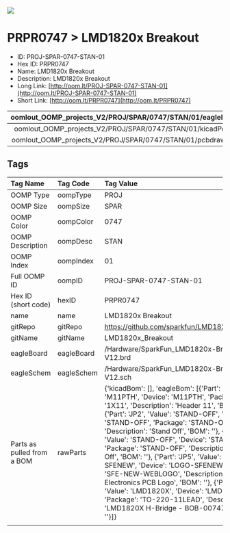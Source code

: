 


  
![][im]
# PRPR0747 > LMD1820x Breakout

- ID: PROJ-SPAR-0747-STAN-01
- Hex ID: PRPR0747
- Name: LMD1820x Breakout
- Description: LMD1820x Breakout
- Long Link: [http://oom.lt/PROJ-SPAR-0747-STAN-01](http://oom.lt/PROJ-SPAR-0747-STAN-01)
- Short Link: [http://oom.lt/PRPR0747](http://oom.lt/PRPR0747)
  

|oomlout_OOMP_projects_V2/PROJ/SPAR/0747/STAN/01/eagleImage.png|oomlout_OOMP_projects_V2/PROJ/SPAR/0747/STAN/01/eagleSchemImage.png|oomlout_OOMP_projects_V2/PROJ/SPAR/0747/STAN/01/kicadPcb3dFront.png|oomlout_OOMP_projects_V2/PROJ/SPAR/0747/STAN/01/kicadPcb3dBack.png|
| :---: | :---: | :---: | :---: |
|oomlout_OOMP_projects_V2/PROJ/SPAR/0747/STAN/01/kicadPcb3d.png|oomlout_OOMP_projects_V2/PROJ/SPAR/0747/STAN/01/bomBack.png|oomlout_OOMP_projects_V2/PROJ/SPAR/0747/STAN/01/bomFront.png|oomlout_OOMP_projects_V2/PROJ/SPAR/0747/STAN/01/pcbdraw.svg|
|oomlout_OOMP_projects_V2/PROJ/SPAR/0747/STAN/01/pcbdrawBack.svg||||

## Tags
  

|Tag Name|Tag Code|Tag Value|
| :--- | :--- | :--- |
|OOMP Type|oompType|PROJ|
|OOMP Size|oompSize|SPAR|
|OOMP Color|oompColor|0747|
|OOMP Description|oompDesc|STAN|
|OOMP Index|oompIndex|01|
|Full OOMP ID|oompID|PROJ-SPAR-0747-STAN-01|
|Hex ID (short code)|hexID|PRPR0747|
|name|name|LMD1820x Breakout|
|gitRepo|gitRepo|https://github.com/sparkfun/LMD1820x_Breakout|
|gitName|gitName|LMD1820x_Breakout|
|eagleBoard|eagleBoard|/Hardware/SparkFun_LMD1820x-Breakout-V12.brd|
|eagleSchem|eagleSchem|/Hardware/SparkFun_LMD1820x-Breakout-V12.sch|
|Parts as pulled from a BOM|rawParts|{'kicadBom': [], 'eagleBom': [{'Part': 'JP1', 'Value': 'M11PTH', 'Device': 'M11PTH', 'Package': '1X11', 'Description': 'Header 11', 'BOM': ''}, {'Part': 'JP2', 'Value': 'STAND-OFF', 'Device': 'STAND-OFF', 'Package': 'STAND-OFF', 'Description': 'Stand Off', 'BOM': ''}, {'Part': 'JP3', 'Value': 'STAND-OFF', 'Device': 'STAND-OFF', 'Package': 'STAND-OFF', 'Description': 'Stand Off', 'BOM': ''}, {'Part': 'JP5', 'Value': 'LOGO-SFENEW', 'Device': 'LOGO-SFENEW', 'Package': 'SFE-NEW-WEBLOGO', 'Description': 'Spark Fun Electronics PCB Logo', 'BOM': ''}, {'Part': 'U$1', 'Value': 'LMD1820X', 'Device': 'LMD1820X', 'Package': 'TO-220-11LEAD', 'Description': 'LMD1820X H-Bridge - BOB-00747', 'BOM': ''}]}|
||||



[im]: PROJ/SPAR/0747/STAN/01/kicadPcb3d_450.png
